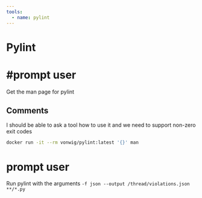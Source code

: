 ```yaml
---
tools:
  - name: pylint
---
```


# Pylint

# #prompt user

Get the man page for pylint

## Comments

I should be able to ask a tool how to use it and we need to support non-zero exit codes

```sh
docker run -it --rm vonwig/pylint:latest '{}' man
```

# prompt user

Run pylint with the arguments `-f json --output /thread/violations.json **/*.py`


